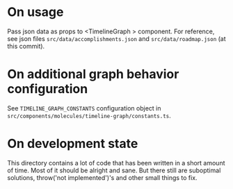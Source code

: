 # On usage
Pass json data as props to <TimelineGraph \> component.
For reference, see json files `src/data/accomplishments.json` and `src/data/roadmap.json` (at this commit).

# On additional graph behavior configuration
See `TIMELINE_GRAPH_CONSTANTS` configuration object in `src/components/molecules/timeline-graph/constants.ts`.

# On development state

This directory contains a lot of code that has been written in a short amount of time. Most of it should be alright and sane. But there still are suboptimal solutions, throw('not implemented')'s and other small things to fix.
